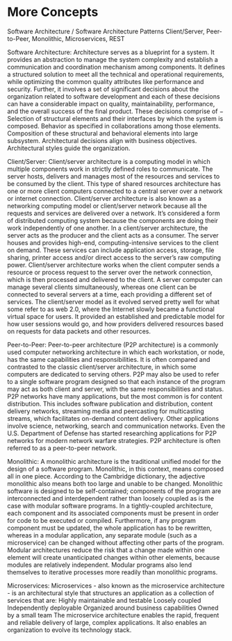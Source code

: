 # More Concepts

Software Architecture / Software Architecture Patterns Client/Server, Peer-to-Peer, Monolithic, Microservices, REST

Software Architecture: Architecture serves as a blueprint for a system. It provides an abstraction to manage the system complexity and establish a communication and coordination mechanism among components. It defines a structured solution to meet all the technical and operational requirements, while optimizing the common quality attributes like performance and security. Further, it involves a set of significant decisions about the organization related to software development and each of these decisions can have a considerable impact on quality, maintainability, performance, and the overall success of the final product. These decisions comprise of −
Selection of structural elements and their interfaces by which the system is composed.
Behavior as specified in collaborations among those elements.
Composition of these structural and behavioral elements into large subsystem.
Architectural decisions align with business objectives.
Architectural styles guide the organization.

Client/Server: Client/server architecture is a computing model in which multiple components work in strictly defined roles to communicate. The server hosts, delivers and manages most of the resources and services to be consumed by the client. This type of shared resources architecture has one or more client computers connected to a central server over a network or internet connection.
Client/server architecture is also known as a networking computing model or client/server network because all the requests and services are delivered over a network. It’s considered a form of distributed computing system because the components are doing their work independently of one another.
In a client/server architecture, the server acts as the producer and the client acts as a consumer. The server houses and provides high-end, computing-intensive services to the client on demand. These services can include application access, storage, file sharing, printer access and/or direct access to the server’s raw computing power.
Client/server architecture works when the client computer sends a resource or process request to the server over the network connection, which is then processed and delivered to the client. A server computer can manage several clients simultaneously, whereas one client can be connected to several servers at a time, each providing a different set of services.
The client/server model as it evolved served pretty well for what some refer to as web 2.0, where the Internet slowly became a functional virtual space for users. It provided an established and predictable model for how user sessions would go, and how providers delivered resources based on requests for data packets and other resources.

Peer-to-Peer: Peer-to-peer architecture (P2P architecture) is a commonly used computer networking architecture in which each workstation, or node, has the same capabilities and responsibilities. It is often compared and contrasted to the classic client/server architecture, in which some computers are dedicated to serving others.
P2P may also be used to refer to a single software program designed so that each instance of the program may act as both client and server, with the same responsibilities and status.
P2P networks have many applications, but the most common is for content distribution. This includes software publication and distribution, content delivery networks, streaming media and peercasting for multicasting streams, which facilitates on-demand content delivery. Other applications involve science, networking, search and communication networks. Even the U.S. Department of Defense has started researching applications for P2P networks for modern network warfare strategies.
P2P architecture is often referred to as a peer-to-peer network.

Monolithic: A monolithic architecture is the traditional unified model for the design of a software program. Monolithic, in this context, means composed all in one piece. According to the Cambridge dictionary, the adjective monolithic also means both too large and unable to be changed.
Monolithic software is designed to be self-contained; components of the program are interconnected and interdependent rather than loosely coupled as is the case with modular software programs. In a tightly-coupled architecture, each component and its associated components must be present in order for code to be executed or compiled.
Furthermore, if any program component must be updated, the whole application has to be rewritten, whereas in a modular application, any separate module (such as a microservice) can be changed without affecting other parts of the program. Modular architectures reduce the risk that a change made within one element will create unanticipated changes within other elements, because modules are relatively independent. Modular programs also lend themselves to iterative processes more readily than monolithic programs.

Microservices: Microservices - also known as the microservice architecture - is an architectural style that structures an application as a collection of services that are:
Highly maintainable and testable
Loosely coupled
Independently deployable
Organized around business capabilities
Owned by a small team
The microservice architecture enables the rapid, frequent and reliable delivery of large, complex applications. It also enables an organization to evolve its technology stack.

